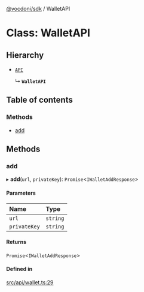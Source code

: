 [@vocdoni/sdk](/sdk) / WalletAPI

# Class: WalletAPI

## Hierarchy

- [`API`](API)

  ↳ **`WalletAPI`**

## Table of contents

### Methods

- [add](WalletAPI#add)

## Methods

### add

▸ **add**(`url`, `privateKey`): `Promise`\<`IWalletAddResponse`\>

#### Parameters

| Name | Type |
| :------ | :------ |
| `url` | `string` |
| `privateKey` | `string` |

#### Returns

`Promise`\<`IWalletAddResponse`\>

#### Defined in

[src/api/wallet.ts:29](https://github.com/vocdoni/vocdoni-sdk/blob/179c92b4cecfec787d968dc02b519f64ee15c5d3/src/api/wallet.ts#L29)
